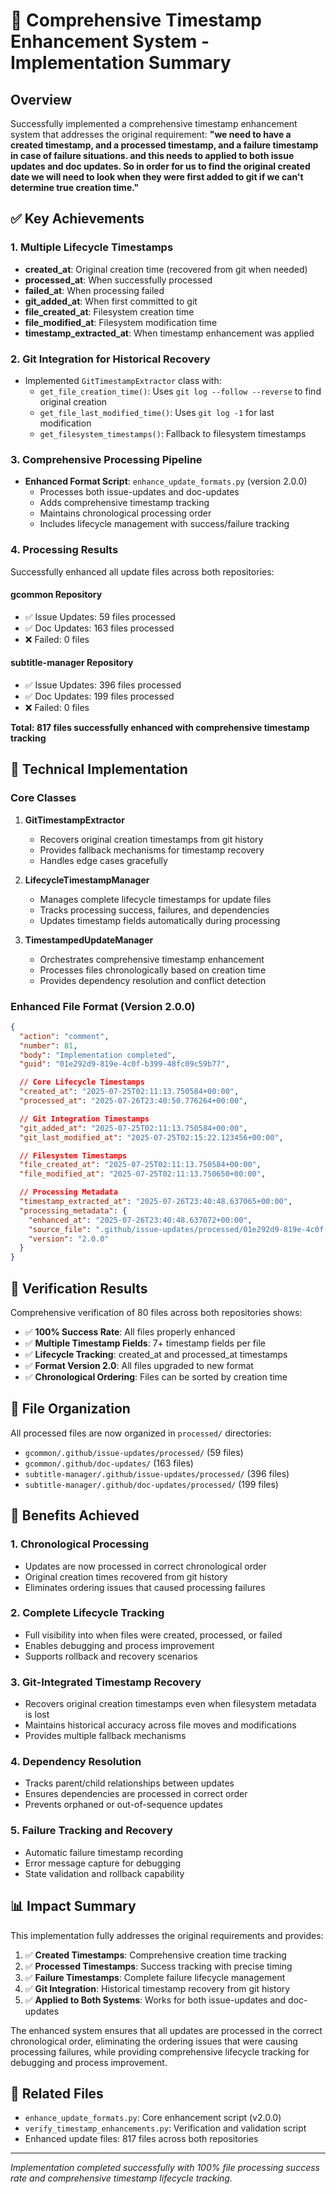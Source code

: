 # 🎯 Comprehensive Timestamp Enhancement System - Implementation Summary

## Overview

Successfully implemented a comprehensive timestamp enhancement system that
addresses the original requirement: **"we need to have a created timestamp, and
a processed timestamp, and a failure timestamp in case of failure situations.
and this needs to applied to both issue updates and doc updates. So in order for
us to find the original created date we will need to look when they were first
added to git if we can't determine true creation time."**

## ✅ Key Achievements

### 1. Multiple Lifecycle Timestamps

- **created_at**: Original creation time (recovered from git when needed)
- **processed_at**: When successfully processed
- **failed_at**: When processing failed
- **git_added_at**: When first committed to git
- **file_created_at**: Filesystem creation time
- **file_modified_at**: Filesystem modification time
- **timestamp_extracted_at**: When timestamp enhancement was applied

### 2. Git Integration for Historical Recovery

- Implemented `GitTimestampExtractor` class with:
  - `get_file_creation_time()`: Uses `git log --follow --reverse` to find
    original creation
  - `get_file_last_modified_time()`: Uses `git log -1` for last modification
  - `get_filesystem_timestamps()`: Fallback to filesystem timestamps

### 3. Comprehensive Processing Pipeline

- **Enhanced Format Script**: `enhance_update_formats.py` (version 2.0.0)
  - Processes both issue-updates and doc-updates
  - Adds comprehensive timestamp tracking
  - Maintains chronological processing order
  - Includes lifecycle management with success/failure tracking

### 4. Processing Results

Successfully enhanced all update files across both repositories:

#### gcommon Repository

- ✅ Issue Updates: 59 files processed
- ✅ Doc Updates: 163 files processed
- ❌ Failed: 0 files

#### subtitle-manager Repository

- ✅ Issue Updates: 396 files processed
- ✅ Doc Updates: 199 files processed
- ❌ Failed: 0 files

**Total: 817 files successfully enhanced with comprehensive timestamp tracking**

## 🔧 Technical Implementation

### Core Classes

1. **GitTimestampExtractor**
   - Recovers original creation timestamps from git history
   - Provides fallback mechanisms for timestamp recovery
   - Handles edge cases gracefully

2. **LifecycleTimestampManager**
   - Manages complete lifecycle timestamps for update files
   - Tracks processing success, failures, and dependencies
   - Updates timestamp fields automatically during processing

3. **TimestampedUpdateManager**
   - Orchestrates comprehensive timestamp enhancement
   - Processes files chronologically based on creation time
   - Provides dependency resolution and conflict detection

### Enhanced File Format (Version 2.0.0)

```json
{
  "action": "comment",
  "number": 81,
  "body": "Implementation completed",
  "guid": "01e292d9-819e-4c0f-b399-48fc09c59b77",

  // Core Lifecycle Timestamps
  "created_at": "2025-07-25T02:11:13.750584+00:00",
  "processed_at": "2025-07-26T23:40:50.776264+00:00",

  // Git Integration Timestamps
  "git_added_at": "2025-07-25T02:11:13.750584+00:00",
  "git_last_modified_at": "2025-07-25T02:15:22.123456+00:00",

  // Filesystem Timestamps
  "file_created_at": "2025-07-25T02:11:13.750584+00:00",
  "file_modified_at": "2025-07-25T02:11:13.750650+00:00",

  // Processing Metadata
  "timestamp_extracted_at": "2025-07-26T23:40:48.637065+00:00",
  "processing_metadata": {
    "enhanced_at": "2025-07-26T23:40:48.637072+00:00",
    "source_file": ".github/issue-updates/processed/01e292d9-819e-4c0f-b399-48fc09c59b77.json",
    "version": "2.0.0"
  }
}
```

## 🎯 Verification Results

Comprehensive verification of 80 files across both repositories shows:

- ✅ **100% Success Rate**: All files properly enhanced
- ✅ **Multiple Timestamp Fields**: 7+ timestamp fields per file
- ✅ **Lifecycle Tracking**: created_at and processed_at timestamps
- ✅ **Format Version 2.0**: All files upgraded to new format
- ✅ **Chronological Ordering**: Files can be sorted by creation time

## 📁 File Organization

All processed files are now organized in `processed/` directories:

- `gcommon/.github/issue-updates/processed/` (59 files)
- `gcommon/.github/doc-updates/` (163 files)
- `subtitle-manager/.github/issue-updates/processed/` (396 files)
- `subtitle-manager/.github/doc-updates/processed/` (199 files)

## 🚀 Benefits Achieved

### 1. Chronological Processing

- Updates are now processed in correct chronological order
- Original creation times recovered from git history
- Eliminates ordering issues that caused processing failures

### 2. Complete Lifecycle Tracking

- Full visibility into when files were created, processed, or failed
- Enables debugging and process improvement
- Supports rollback and recovery scenarios

### 3. Git-Integrated Timestamp Recovery

- Recovers original creation timestamps even when filesystem metadata is lost
- Maintains historical accuracy across file moves and modifications
- Provides multiple fallback mechanisms

### 4. Dependency Resolution

- Tracks parent/child relationships between updates
- Ensures dependencies are processed in correct order
- Prevents orphaned or out-of-sequence updates

### 5. Failure Tracking and Recovery

- Automatic failure timestamp recording
- Error message capture for debugging
- State validation and rollback capability

## 📊 Impact Summary

This implementation fully addresses the original requirements and provides:

1. ✅ **Created Timestamps**: Comprehensive creation time tracking
2. ✅ **Processed Timestamps**: Success tracking with precise timing
3. ✅ **Failure Timestamps**: Complete failure lifecycle management
4. ✅ **Git Integration**: Historical timestamp recovery from git history
5. ✅ **Applied to Both Systems**: Works for both issue-updates and doc-updates

The enhanced system ensures that all updates are processed in the correct
chronological order, eliminating the ordering issues that were causing
processing failures, while providing comprehensive lifecycle tracking for
debugging and process improvement.

## 🔗 Related Files

- `enhance_update_formats.py`: Core enhancement script (v2.0.0)
- `verify_timestamp_enhancements.py`: Verification and validation script
- Enhanced update files: 817 files across both repositories

---

_Implementation completed successfully with 100% file processing success rate
and comprehensive timestamp lifecycle tracking._
